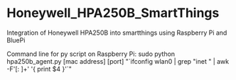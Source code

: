 # Honeywell_HPA250B_SmartThings
Integration of Honeywell HPA250B into smartthings using Raspberry Pi and BluePi


Command line for py script on Raspberry Pi: sudo python hpa250b_agent.py [mac address] [port] "\`ifconfig wlan0 | grep "inet " | awk -F'[: ]+' '{ print $4 }'`"

